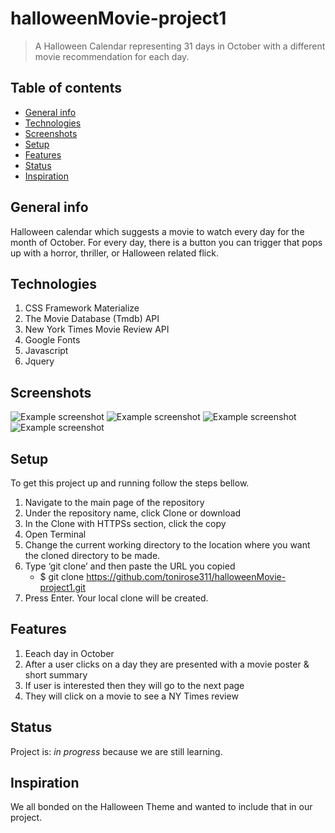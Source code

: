 # halloweenMovie-project1


> A Halloween Calendar representing 31 days in October with a different movie recommendation for each day.

## Table of contents
* [General info](#general-info)
* [Technologies](#technologies)
* [Screenshots](#screenshots)
* [Setup](#setup)
* [Features](#features)
* [Status](#status)
* [Inspiration](#inspiration)


## General info
Halloween calendar which suggests a movie to watch every day for the month of October.  For every day, there is a button you can trigger that pops up with a horror, thriller, or Halloween related flick.

## Technologies

1. CSS Framework Materialize
2. The Movie Database (Tmdb) API
3. New York Times Movie Review API
4. Google Fonts
5. Javascript
6. Jquery



## Screenshots
![Example screenshot](Screen-Home.png)
![Example screenshot](Screen-Calendar.png)
![Example screenshot](Screen-NYTIMES-Movie.png)
![Example screenshot](Screen-pick-movie-for-review.png)


## Setup

To get this project up and running follow the steps bellow.

1. Navigate to the main page of the repository
2. Under the repository name, click Clone or download
3. In the Clone with HTTPSs section, click the copy
4. Open Terminal
5. Change the current working directory to the location where you want the cloned directory to be made.
6. Type ‘git clone’ and then paste the URL you copied
    - $ git clone https://github.com/tonirose311/halloweenMovie-project1.git
7. Press Enter. Your local clone will be created.


## Features
1. Eeach day in October
2. After a user clicks on a day they are presented with a movie poster & short summary
3. If user is interested then they will go to the next page
4. They will click on a movie to see a NY Times review

## Status
Project is: _in progress_ because we are still learning.

## Inspiration
We all bonded on the Halloween Theme and wanted to include that in our project.

